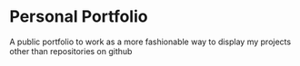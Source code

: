 # Personal Portfolio
 A public portfolio to work as a more fashionable way to display my projects other than repositories on github
